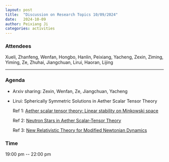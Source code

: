 ```yaml
---
layout: post
title:  "Discussion on Research Topics 10/09/2024"
date:   2024-10-09
author: Peixiang Ji
categories: activities
---
```


### Attendees

Xueli, Zhanfeng, Wenfan, Hongbo, Hanlin, Peixiang, Yacheng, Zexin, Ziming, Yiming, Ze, Zhuhai, Jiangchuan, Lirui, Haoran, Lijing

---

### Agenda

- Arxiv sharing: Zexin, Wenfan, Ze, Jiangchuan, Yacheng

- Lirui: Spherically Symmetric Solutions in Aether Scalar Tensor Theory

  Ref 1: [Aether scalar tensor theory: Linear stability on Minkowski space](https://doi.org/10.1103/PhysRevD.106.104041)

  Ref 2: [Neutron Stars in Aether Scalar-Tensor Theory](https://journals.aps.org/prd/abstract/10.1103/PhysRevD.110.084019)

  Ref 3: [New Relativistic Theory for Modified Newtonian Dynamics](https://doi.org/10.1103/PhysRevLett.127.161302)
    
### Time

19:00 pm -- 22:00 pm

